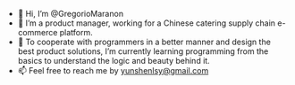 - 👋 Hi, I’m @GregorioMaranon
- 👀 I’m a product manager, working for a Chinese catering supply chain e-commerce platform.
- 🌱 To cooperate with programmers in a better manner and design the best product solutions, I’m currently learning programming from the basics to understand the logic and beauty behind it.
- 📫 Feel free to reach me by yunshenlsy@gmail.com

<!---
GregorioMaranon/GregorioMaranon is a ✨ special ✨ repository because its `README.md` (this file) appears on your GitHub profile.
You can click the Preview link to take a look at your changes.
--->
